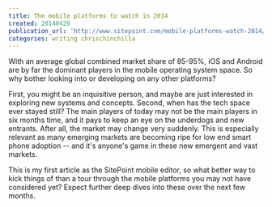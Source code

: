 ```yaml
---
title: The mobile platforms to watch in 2014
created: 20140429
publication_url: 'http://www.sitepoint.com/mobile-platforms-watch-2014/'
categories: writing chrischinchilla
---
```


With an average global combined market share of 85-95%, iOS and Android are by far the dominant players in the mobile operating system space. So why bother looking into or developing on any other platforms?

First, you might be an inquisitive person, and maybe are just interested in exploring new systems and concepts. Second, when has the tech space ever stayed still? The main players of today may not be the main players in six months time, and it pays to keep an eye on the underdogs and new entrants. After all, the market may change very suddenly. This is especially relevant as many emerging markets are becoming ripe for low end smart phone adoption -- and it's anyone's game in these new emergent and vast markets.

This is my first article as the SitePoint mobile editor, so what better way to kick things of than a tour through the mobile platforms you may not have considered yet? Expect further deep dives into these over the next few months.
